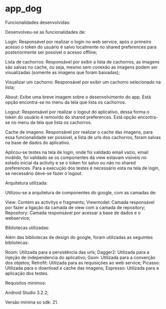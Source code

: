 # app_dog

Funcionalidades desenvolvidas:

  Desenvolveu-se as funcionalidades de:
  
  Login: Responsável por realizar o login no web service, após o primeiro acesso o token do usuário é salvo localmente no shared preferences
  para posteriormente ser possível o acesso offline;
  
  Lista de cachorros: Responsável por exibir a lista de cachorros, as imagens são salvas no cache, ou seja, mesmo sem conexão as imagens podem
  ser visualizadas (somente as imagens que foram baixadas);
  
  Visualizar um cachorro: Responsável por exibir um cachorro selecionado na lista;
  
  About: Exibe uma breve imagem sobre o desenvolvimento do app.  Está opção encontra-se no menu da tela que lista os cachorros.
  
  Logout: Responsável por realizar o logout do aplicativo, dessa forma o token do usuário é removido do shared preferences. Está opção
  encontra-se no menu da tela que lista os cachorros.
  
  Cache de imagens: Responsável por realizar o cache das imagens, para essa funcionalidade ser possível, a lista de urls dos cachorros, foram salvas
  na base de dados do aplicativo.
  
  Aplicou-se testes na tela de login, onde foi validado email vazio, email inválido, foi validado se os componentes da view estavam visiveis
  no estado inicial da activity e se o token foi salvo ou não no shared preferences. Para a execução dos testes é necessário esta na tela de login, 
  se necessário deve-se fazer o logout.
	
	

Arquitetura utilizada:

  Utilizou-se a arquitetura de componentes do google, com as camadas de:
  
  View: Contém as activitys e fragments;
  Viewmodel: Camada responsável por fazer a ligação da camada de view com a camada de repository;
  Repository: Camada responsável por acessar a base de dados e o webservice;   
	
	
  

Bibliotecas utilizadas:

  Além das bibliotecas de design do google, foram utilizadas as seguintes bibliotecas:  
  
  Room: Utilizada para a persistência das urls;
  Dagger2: Utilizada para a injeção de independencia do aplicativo;
  Gson: Utilizada para a converção dos objetos;
  Retrofit: Utilizada para as requisições ao web service;
  Picasso: Utilizada para o download e cache das imagens;
  Espresso: Utilizada para a aplicação dos testes.
	
	
  
  
Requisitos minimos:
  
  Android Studio 3.2.2;
  
  Versão mínima so sdk: 21.
  
  

  

